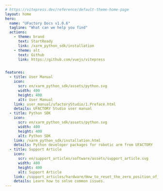 ```yaml
---
# https://vitepress.dev/reference/default-theme-home-page
layout: home
hero:
  name: "UFactory Docs v1.0.6"
  tagline: "What can we help you find"
  actions:
    - theme: brand
      text: StartReady
      link: /xarm_python_sdk/installation
    - theme: alt
      text: Github
      link: https://github.com/vuejs/vitepress


features:
  - title: User Manual
    icon: 
      scr: en/xarm_python_sdk/assets/python.svg
      width: 400
      height: 400
      alt: User Manual
    link: user_manual/ufactoryStudio/1.Preface.html
    details: UFACTORY Studio user manual
  - title: Python SDK
    icon: 
      scr: en/xarm_python_sdk/assets/python.svg
      width: 400
      height: 400
      alt: Python SDK
    link: /xarm_python_sdk/installation.html
    details: Python developer packages for robotic arm from UFACTORY
  - title: Support Article
    icon: 
      scr: en/support_articles/software/assets/support_article.svg
      width: 400
      height: 400
      alt: Support Article
    link: /support_articles/hardware/How_to_reset_the_zero_position_of_xArm_Gripper.html
    details: Learn how to solve common issues.
---
```


